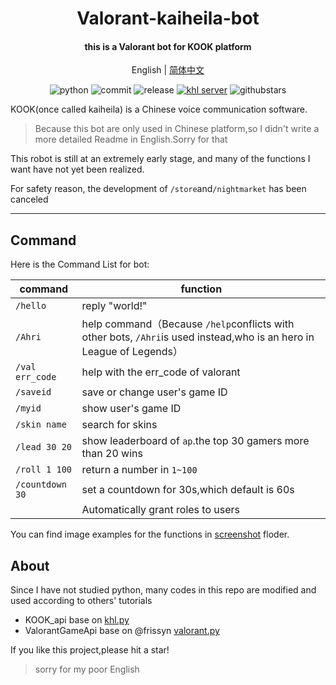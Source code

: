 <h1 align="center">Valorant-kaiheila-bot</h1>


<h4 align="center">this is a Valorant bot for KOOK platform</h4>


<div align="center">

English | [简体中文](./README.md)

![python](https://img.shields.io/badge/Python-3.8%2B-green) ![commit](https://img.shields.io/github/last-commit/Aewait/Valorant-kaiheila-bot) ![release](https://img.shields.io/github/v/release/Aewait/Valorant-kaiheila-bot)
[![khl server](https://www.kaiheila.cn/api/v3/badge/guild?guild_id=3566823018281801&style=3)](https://kaihei.co/oqz7Xg) ![githubstars](https://img.shields.io/github/stars/Aewait/Valorant-kaiheila-bot?style=social)

</div>

KOOK(once called kaiheila) is a Chinese voice communication software.

>Because this bot are only used in Chinese platform,so I didn't write a more detailed Readme in English.Sorry for that

This robot is still at an extremely early stage, and many of the functions I want have not yet been realized.

For safety reason, the development of `/store`and`/nightmarket` has been canceled

---

## Command

Here is the Command List for bot:


| command             | function                                                     |
| ------------------- | ------------------------------------------------------------ |
| `/hello`            | reply "world!"                                               |
| `/Ahri`             | help command（Because `/help`conflicts with other bots, `/Ahri`is used instead,who is an hero in League of Legends） |
| `/val err_code`     | help with the err_code of valorant                           |
| `/saveid`           | save or change user's game ID                                |
| `/myid`             | show user's game ID                                          |
| `/skin name`        | search for skins                                             |
| `/lead 30 20`       | show leaderboard of `ap`.the top 30 gamers more than 20 wins |
| `/roll 1 100`       | return a number in `1~100`                                   |
| `/countdown 30`     | set a countdown for 30s,which default is 60s                 |
|                     | Automatically grant roles to users                           |


You can find image examples for the functions in [screenshot](./screenshot) floder.


## About
Since I have not studied python, many codes in this repo are modified and used according to others' tutorials
* KOOK_api base on [khl.py](https://github.com/TWT233/khl.py)
* ValorantGameApi base on @frissyn  [valorant.py](https://github.com/frissyn/valorant.py/)

If you like this project,please hit a star!

> sorry for my poor English
